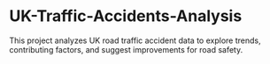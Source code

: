 # UK-Traffic-Accidents-Analysis
This project analyzes UK road traffic accident data to explore trends, contributing factors, and suggest improvements for road safety.
